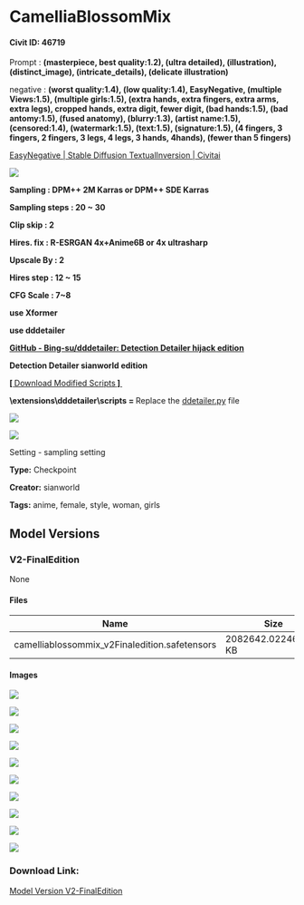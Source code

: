 # CamelliaBlossomMix

#### Civit ID: 46719

<p>Prompt : <strong>(masterpiece, best quality:1.2), (ultra detailed), (illustration), (distinct_image), (intricate_details), (delicate illustration)</strong></p><p>negative : <strong>(worst quality:1.4), (low quality:1.4), EasyNegative, (multiple Views:1.5), (multiple girls:1.5), (extra hands, extra fingers, extra arms, extra legs), cropped hands, extra digit, fewer digit, (bad hands:1.5), (bad antomy:1.5), (fused anatomy), (blurry:1.3), (artist name:1.5), (censored:1.4), (watermark:1.5), (text:1.5), (signature:1.5), (4 fingers, 3 fingers, 2 fingers, 3 legs, 4 legs, 3 hands, 4hands), (fewer than 5 fingers)</strong></p><p></p><p><a target="_blank" rel="ugc" href="https://civitai.com/models/7808/easynegative">EasyNegative | Stable Diffusion TextualInversion | Civitai</a></p><p></p><img src="https://imagecache.civitai.com/xG1nkqKTMzGDvpLrqFT7WA/84d3bc26-a3fa-470a-57ff-f09d58db1d00/width=525/84d3bc26-a3fa-470a-57ff-f09d58db1d00.jpeg" /><p></p><p><strong>Sampling : DPM++ 2M Karras or DPM++ SDE Karras</strong></p><p><strong>Sampling steps : 20 ~ 30</strong></p><p><strong>Clip skip : 2 </strong></p><p><strong>Hires. fix : R-ESRGAN 4x+Anime6B or 4x ultrasharp</strong></p><p><strong>Upscale By : 2</strong></p><p><strong>Hires step : 12 ~ 15</strong></p><p><strong>CFG Scale : 7~8</strong></p><p><strong>use Xformer</strong></p><p><strong>use dddetailer</strong></p><p></p><p><a target="_blank" rel="ugc" href="https://oo.pe/https://github.com/Bing-su/dddetailer"><strong>GitHub - Bing-su/dddetailer: Detection Detailer hijack edition</strong></a><strong>  </strong></p><p></p><p><strong>Detection Detailer sianworld edition</strong></p><p><a target="_blank" rel="ugc" href="https://drive.google.com/drive/folders/19BpATjOmhqwCduA4eTiQJ3ZTbCNsotdW?usp=share_link"><strong>[ </strong>Download Modified Scripts<strong> ] </strong></a></p><p><strong>\extensions\dddetailer\scripts = </strong>Replace the <a target="_blank" rel="ugc" href="http://ddetailer.py">ddetailer.py</a> file</p><p></p><img src="https://imagecache.civitai.com/xG1nkqKTMzGDvpLrqFT7WA/659a74c1-342e-4647-f090-fbcc1701e000/width=525/659a74c1-342e-4647-f090-fbcc1701e000.jpeg" /><p></p><p></p><img src="https://imagecache.civitai.com/xG1nkqKTMzGDvpLrqFT7WA/f35b067c-b8ed-4924-bd06-2268279f0400/width=525/f35b067c-b8ed-4924-bd06-2268279f0400.jpeg" /><p></p><p>Setting - sampling setting</p><p></p>

**Type:** Checkpoint

**Creator:** sianworld

**Tags:** anime, female, style, woman, girls

## Model Versions

### V2-FinalEdition

None

#### Files

| Name | Size | Type | Format | Download Url | AutoV1 | AutoV2 | SHA256 | CRC32 | BLAKE3 |
| --- | --- | --- | --- | --- | --- | --- | --- | --- | --- |
| camelliablossommix_v2Finaledition.safetensors | 2082642.022460938 KB | Model | SafeTensor | https://civitai.com/api/download/models/51321 | 7EAF5E49 | F74CFB86EB | F74CFB86EB9436D75759A80A5A166BCE7571D8494090F4E02AEC40D7EAF2A84D | F489F92A | FB18C0EC008BBC6A053D25D4B19CB19EEF86D44B87FA15C4BDEFF79A4644FB3F |

#### Images

<p><img src="https://image.civitai.com/xG1nkqKTMzGDvpLrqFT7WA/2e427a91-5636-4828-92e2-b029e0772500/width=450/552645.jpeg" /></p>

<p><img src="https://image.civitai.com/xG1nkqKTMzGDvpLrqFT7WA/0b9f964e-dd45-45bf-d397-1e7bb916ce00/width=450/552673.jpeg" /></p>

<p><img src="https://image.civitai.com/xG1nkqKTMzGDvpLrqFT7WA/a5fabe34-9c07-40d8-ea09-dd9d0dc19100/width=450/552641.jpeg" /></p>

<p><img src="https://image.civitai.com/xG1nkqKTMzGDvpLrqFT7WA/6b2bb17d-98ba-43ee-6968-0185cc138c00/width=450/552675.jpeg" /></p>

<p><img src="https://image.civitai.com/xG1nkqKTMzGDvpLrqFT7WA/7f289d04-759a-4813-fc15-1b1dd93aa900/width=450/552639.jpeg" /></p>

<p><img src="https://image.civitai.com/xG1nkqKTMzGDvpLrqFT7WA/aa5054f8-07bb-435d-fc4c-83141bea7600/width=450/552643.jpeg" /></p>

<p><img src="https://image.civitai.com/xG1nkqKTMzGDvpLrqFT7WA/699a761a-1076-44fd-ebed-40006d65ed00/width=450/552642.jpeg" /></p>

<p><img src="https://image.civitai.com/xG1nkqKTMzGDvpLrqFT7WA/06bf1707-9c49-4429-e52c-572e1378b600/width=450/552640.jpeg" /></p>

<p><img src="https://image.civitai.com/xG1nkqKTMzGDvpLrqFT7WA/e0af3d36-78fa-4eb4-f79f-60b76e6b7700/width=450/552646.jpeg" /></p>

<p><img src="https://image.civitai.com/xG1nkqKTMzGDvpLrqFT7WA/6078ad3b-d252-4df8-a8cf-4d848f624500/width=450/552644.jpeg" /></p>

### Download Link:

[Model Version V2-FinalEdition](https://civitai.com/api/download/models/51321)

